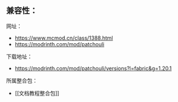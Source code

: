 兼容性：
- 

网址：
- https://www.mcmod.cn/class/1388.html
- https://modrinth.com/mod/patchouli

下载地址：
- https://modrinth.com/mod/patchouli/versions?l=fabric&g=1.20.1

所属整合包：
- [[文档教程整合包]]